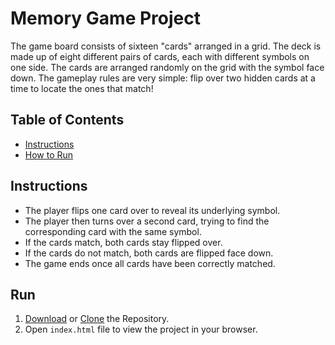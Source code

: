 # Memory Game Project
The game board consists of sixteen "cards" arranged in a grid. The deck is made up of eight different pairs of cards, each with different symbols on one side. The cards are arranged randomly on the grid with the symbol face down. The gameplay rules are very simple: flip over two hidden cards at a time to locate the ones that match!

## Table of Contents

* [Instructions](#instructions)
* [How to Run](#run)

## Instructions

* The player flips one card over to reveal its underlying symbol.
* The player then turns over a second card, trying to find the corresponding card with the same symbol.
* If the cards match, both cards stay flipped over.
* If the cards do not match, both cards are flipped face down.
* The game ends once all cards have been correctly matched.

## Run

1. [Download](https://github.com/BDalco/fend-memory-card-game.zip) or [Clone](https://github.com/BDalco/fend-memory-card-game.git) the Repository.
2. Open `index.html` file to view the project in your browser.